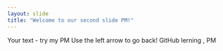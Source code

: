 ```yaml
---
layout: slide
title: "Welcome to our second slide PM!"
---
```

Your text - try my PM
Use the left arrow to go back!
GitHub lerning , PM
